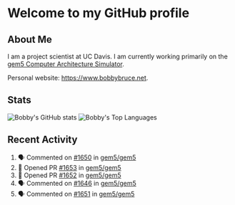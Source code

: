# Welcome to my GitHub profile

## About Me

I am a project scientist at UC Davis. I am currently working primarily on the [gem5 Computer Architecture Simulator](https://github.com/gem5).

Personal website: <https://www.bobbybruce.net>.

## Stats

![Bobby's GitHub stats](https://github-readme-stats.vercel.app/api?username=bobbyrbruce&show_icons=true&theme=responsive&include_all_commits=true&count_private=true&show=reviews&disable_animations=true)
![Bobby's Top Languages ](https://github-readme-stats.vercel.app/api/top-langs/?username=bobbyrbruce&layout=compact&theme=responsive&count_private=true&langs_count=10&disable_animations=true)

## Recent Activity

<!--START_SECTION:activity-->
1. 🗣 Commented on [#1650](https://github.com/gem5/gem5/pull/1650#issuecomment-2403731337) in [gem5/gem5](https://github.com/gem5/gem5)
2. 💪 Opened PR [#1653](https://github.com/gem5/gem5/pull/1653) in [gem5/gem5](https://github.com/gem5/gem5)
3. 💪 Opened PR [#1652](https://github.com/gem5/gem5/pull/1652) in [gem5/gem5](https://github.com/gem5/gem5)
4. 🗣 Commented on [#1646](https://github.com/gem5/gem5/pull/1646#issuecomment-2403661103) in [gem5/gem5](https://github.com/gem5/gem5)
5. 🗣 Commented on [#1651](https://github.com/gem5/gem5/pull/1651#issuecomment-2403658331) in [gem5/gem5](https://github.com/gem5/gem5)
<!--END_SECTION:activity-->
